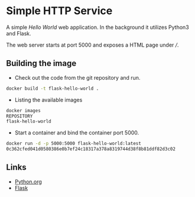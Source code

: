# Simple HTTP Service

A simple _Hello World_ web application.
In the background it utilizes Python3 and Flask.

The web server starts at port 5000 and exposes a HTML page under _/_.

## Building the image

- Check out the code from the git repository and run.

```sh
docker build -t flask-hello-world .
```

- Listing the available images

```sh
docker images
REPOSITORY                                                                  TAG                                                                IMAGE ID            CREATED             SIZE
flask-hello-world                                                           latest                                                             c1440e991356        14 seconds ago      113MB
```

- Start a container and bind the container port 5000.

```sh
docker run -d -p 5000:5000 flask-hello-world:latest
0c362cfed041d0580386e0b7ef24c18317a378a8319744d38f8b81ddf82d3c02
```

## Links

- [Python.org](https://www.python.org/)
- [Flask](https://flask.palletsprojects.com/en/1.1.x/)
